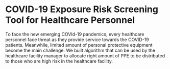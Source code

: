 # COVID-19 Exposure Risk Screening Tool for Healthcare Personnel

To face the new emerging COVId-19 pandemics, every healthcare personnel face threat as they provide service towards the COVID-19 patients. Meanwhile, limited amount of personal protective equipment become the main challenge. We built algorithm that can be used by the healthcare facility manager to allocate right amount of PPE to be distributed to those who are high risk in the healthcare facility.
